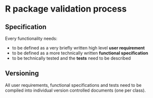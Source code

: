 # R package validation process

## Specification

Every functionality needs:
 - to be defined as a very briefly written high level **user requirement**
 - to be defined as a more technically written **functional specification**
 - to be technically tested and the **tests** need to be described

## Versioning

All user requirements, functional specifications and tests need to be compiled into individual version controlled documents (one per class).

